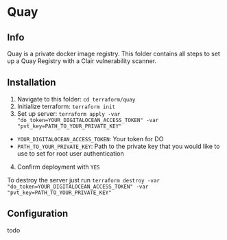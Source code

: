 # Quay

## Info

Quay is a private docker image registry. This folder contains all steps to set up a Quay Registry with a Clair vulnerability scanner.

## Installation

1. Navigate to this folder: `cd terraform/quay`
2. Initialize terraform: `terraform init`
3. Set up server: `terraform apply -var "do_token=YOUR_DIGITALOCEAN_ACCESS_TOKEN" -var "pvt_key=PATH_TO_YOUR_PRIVATE_KEY"`
  - `YOUR_DIGITALOCEAN_ACCESS_TOKEN`: Your token for DO
  - `PATH_TO_YOUR_PRIVATE_KEY`: Path to the private key that you would like to use to set for root user authentication
4. Confirm deployment with `YES`

To destroy the server just run `terraform destroy -var "do_token=YOUR_DIGITALOCEAN_ACCESS_TOKEN" -var "pvt_key=PATH_TO_YOUR_PRIVATE_KEY"`

## Configuration

todo

